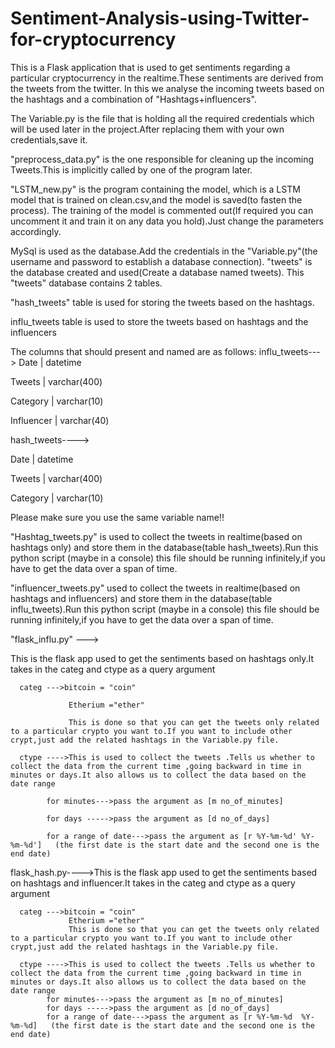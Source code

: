 # Sentiment-Analysis-using-Twitter-for-cryptocurrency
This is a Flask application that is used to get sentiments regarding a particular cryptocurrency in the realtime.These sentiments are derived from the tweets from the twitter.
In this we analyse the incoming tweets based on the hashtags and a combination of "Hashtags+influencers".

The Variable.py is the file that is holding all the required credentials which will be used later in the project.After replacing them with your own credentials,save it.

"preprocess_data.py" is the one responsible for cleaning up the incoming Tweets.This is implicitly called by one of the program later.

"LSTM_new.py" is the program containing the model, which is a LSTM model that is trained on clean.csv,and the model is saved(to fasten the process).
The training of the model is commented out(If required you can uncomment it and train it on any data you hold).Just change the parameters accordingly.

MySql is used as the database.Add the credentials in the "Variable.py"(the username and password to establish a database connection).
"tweets" is the database created and used(Create a database named tweets).
This "tweets" database contains 2 tables.

"hash_tweets" table is used for storing the tweets based on the hashtags.


influ_tweets table is used to store the tweets based on hashtags and the influencers 


The columns that should present and named are as follows:
influ_tweets--->
 Date           | datetime     

Tweets         | varchar(400)

Category       | varchar(10) 

Influencer     | varchar(40)
 
hash_tweets---->

Date            | datetime    

Tweets          | varchar(400) 

Category        | varchar(10)

Please make sure you use the same variable name!!

"Hashtag_tweets.py" is used to collect the tweets in realtime(based on hashtags only) and store them in the database(table hash_tweets).Run this python script (maybe in a console)
this file should be running infinitely,if you have to get the data over a span of time.

"influencer_tweets.py" used to collect the tweets in realtime(based on hashtags and influencers) and store them in the database(table influ_tweets).Run this python script (maybe in a console)
this file should be running infinitely,if you have to get the data over a span of time.

"flask_influ.py" --->

This is the flask app used to get the sentiments based on hashtags only.It takes in the categ and ctype as a query argument
      
      categ --->bitcoin = "coin"
                 
                 Etherium ="ether"
                 
                 This is done so that you can get the tweets only related to a particular crypto you want to.If you want to include other crypt,just add the related hashtags in the Variable.py file.
      
      ctype ---->This is used to collect the tweets .Tells us whether to collect the data from the current time ,going backward in time in minutes or days.It also allows us to collect the data based on the date range
            
            for minutes--->pass the argument as [m no_of_minutes]
            
            for days ----->pass the argument as [d no_of_days]
            
            for a range of date--->pass the argument as [r %Y-%m-%d' %Y-%m-%d']   (the first date is the start date and the second one is the end date)

flask_hash.py---->This is the flask app used to get the sentiments based on hashtags and influencer.It takes in the categ and ctype as a query argument
      
      categ --->bitcoin = "coin"
                 Etherium ="ether"
                 This is done so that you can get the tweets only related to a particular crypto you want to.If you want to include other crypt,just add the related hashtags in the Variable.py file.
      
      ctype ---->This is used to collect the tweets .Tells us whether to collect the data from the current time ,going backward in time in minutes or days.It also allows us to collect the data based on the date range
            for minutes--->pass the argument as [m no_of_minutes]
            for days ----->pass the argument as [d no_of_days]
            for a range of date--->pass the argument as [r %Y-%m-%d  %Y-%m-%d]   (the first date is the start date and the second one is the end date)            



 
